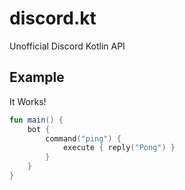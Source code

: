 # discord.kt
Unofficial Discord Kotlin API

## Example
It Works!
```kotlin
fun main() {
    bot {
        command("ping") {
            execute { reply("Pong") }
        }
    }
}
```